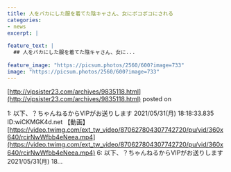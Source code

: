 ```yaml
---
title: 人をバカにした服を着てた陰キャさん、女にボコボコにされる
categories:
- news
excerpt: |
  
feature_text: |
  ## 人をバカにした服を着てた陰キャさん、女に...
  
feature_image: "https://picsum.photos/2560/600?image=733"
image: "https://picsum.photos/2560/600?image=733"
---
```


[http://vipsister23.com/archives/9835118.html](http://vipsister23.com/archives/9835118.html)
posted on 

<!--more-->

1: 以下、？ちゃんねるからVIPがお送りします 2021/05/31(月) 18:18:33.835 ID:wiCKMGK4d.net 【動画】[https://video.twimg.com/ext_tw_video/870627804307742720/pu/vid/360x640/rcirNwWfbb4eNeea.mp4](https://video.twimg.com/ext_tw_video/870627804307742720/pu/vid/360x640/rcirNwWfbb4eNeea.mp4) 6: 以下、？ちゃんねるからVIPがお送りします 2021/05/31(月) 18...
